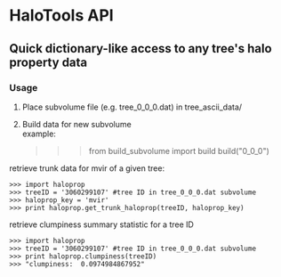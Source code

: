 HaloTools API
====================

Quick dictionary-like access to any tree's halo property data
---------------------

### Usage

1) Place subvolume file (e.g. tree_0_0_0.dat) in tree_ascii_data/<br>
2) Build data for new subvolume<br>
example: <br>

	>>> from build_subvolume import build
	>>> build("0_0_0")

retrieve trunk data for mvir of a given tree: <br>

	>>> import haloprop
	>>> treeID = '3060299107' #tree ID in tree_0_0_0.dat subvolume
	>>> haloprop_key = 'mvir'
	>>> print haloprop.get_trunk_haloprop(treeID, haloprop_key)

retrieve clumpiness summary statistic for a tree ID <br>

	>>> import haloprop
	>>> treeID = '3060299107' #tree ID in tree_0_0_0.dat subvolume
	>>> print haloprop.clumpiness(treeID)
	>>> "clumpiness:  0.0974984867952"